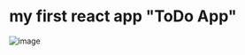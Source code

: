 # my first react app "ToDo App"
![image](https://user-images.githubusercontent.com/84131708/205913120-8216fc86-4a1d-4135-9643-8a7817878c6a.png)

